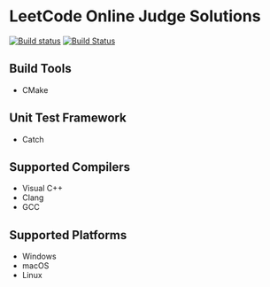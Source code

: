 # LeetCode Online Judge Solutions
[![Build status](https://ci.appveyor.com/api/projects/status/6d8njtwfps40eckd/branch/master?svg=true)](https://ci.appveyor.com/project/MiffyLiye/leetcode/branch/master)
[![Build Status](https://travis-ci.org/MiffyLiye/LeetCode.svg?branch=master)](https://travis-ci.org/MiffyLiye/LeetCode)

## Build Tools
* CMake

## Unit Test Framework
* Catch

## Supported Compilers
* Visual C++
* Clang
* GCC

## Supported Platforms
* Windows
* macOS
* Linux
